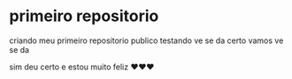 # primeiro repositorio
 criando meu primeiro repositorio publico
testando ve se da certo vamos ve se da


sim deu certo e estou muito feliz ♥♥♥


